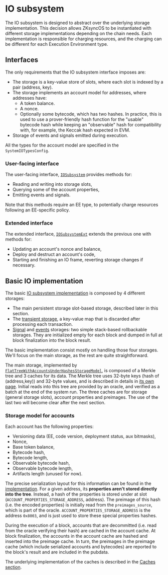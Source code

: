 
# IO subsystem

The IO subsystem is designed to abstract over the underlying storage implementation. This decision allows ZKsyncOS to be instantiated with different storage implementations depending on the chain needs.
Each implementation is responsible for charging resources, and the charging can be different for each Execution Environment type.

## Interfaces

The only requirements that the IO subsystem interface imposes are:

- The storage is a key-value store of slots, where each slot is indexed by a pair (address, key).
- The storage implements an account model for addresses, where addresses have:
  - A token balance.
  - A nonce.
  - Optionally some bytecode, which has two hashes. In practice, this is used to use a prover-friendly hash function for the "usable" bytecode hash while keeping an "observable" hash for compatibility with, for example, the Keccak hash expected in EVM.
- Storage of events and signals emitted during execution.

All the types for the account model are specified in the `SystemIOTypesConfig`.

### User-facing interface

The user-facing interface, [`IOSubsystem`](../../../zk_ee/src/system/io.rs) provides methods for:

- Reading and writing into storage slots,
- Querying some of the account properties,
- Emitting events and signals.

Note that this methods require an EE type, to potentially charge resources following an EE-specific policy.

### Extended interface

The extended interface, [`IOSubsystemExt`](../../../zk_ee/src/system/io.rs) extends the previous one with methods for:

- Updating an account's nonce and balance,
- Deploy and destruct an account's code,
- Starting and finishing an IO frame, reverting storage changes if necessary.

## Basic IO implementation

The basic [IO subsystem implementation](../../../basic_system/src/system_implementation/system/io_subsystem.rs) is composed by 4 different storages:

- The main persistent storage slot-based storage, described later in this section.
- The [transient storage](../../../storage_models/src/common_structs/generic_transient_storage.rs), a key-value map that is discarded after processing each transaction.
- [Signal](../../../zk_ee/src/common_structs/messages_storage.rs) and [events](../../../zk_ee/src/common_structs/events_storage.rs) storages: two simple stack-based rollbackable storages. They are initialized empty for each block and dumped in full at block finalization into the block result.

The basic implementation consist mostly on handling those four storages. We'll focus on the main storage, as the rest are quite straightforward.

The main storage, implemented by [`FlatTreeWithAccountsUnderHashesStorageModel`](../../../basic_system/src/system_implementation/io/mod.rs), is composed of a Merkle tree and 3 caches for its data. The Merkle tree uses 32-byte keys (hash of (address,key)) and 32-byte values, and is described in details in [its own page](./tree.md). Initial reads into this tree are provided by an oracle, and verified as a batch at the end of the system run. The three caches are for storage (general storage slots), account properties and preimages. The use of the last two will become clear after the next section.

### Storage model for accounts

Each account has the following properties:

- Versioning data (EE, code version, deployment status, aux bitmasks),
- Nonce,
- Base token balance,
- Bytecode hash,
- Bytecode length,
- Observable bytecode hash,
- Observable bytecode length,
- Artifacts length (unused for now).

The precise serialization layout for this information can be found in the [implementation](../../../basic_system/src/system_implementation/io/account_cache_entry.rs).
For a given address, its **properties aren't stored directly into the tree**. Instead, a hash of the properties is stored under at slot (`ACCOUNT_PROPERTIES_STORAGE_ADDRESS`, address).
The preimage of this hash (i.e. the encoded properties) is initially read from the `preimages_source`, which is part of the oracle. `ACCOUNT_PROPERTIES_STORAGE_ADDRESS` is the address `0x8003`, and is just used to store these special properties hashes.

During the execution of a block, accounts that are decommitted (i.e. read from the oracle verifying their hash) are cached in the account cache. At block finalization, the accounts in the account cache are hashed and inserted into the preimage cache. In turn, the preimages in the preimage cache (which include serialized accounts and bytecodes) are reported to the block's result and are included in the pubdata.

The underlying implementation of the caches is described in the [Caches section](caches.md).
